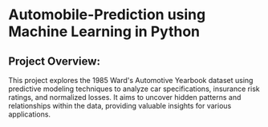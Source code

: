 # Automobile-Prediction using Machine Learning in Python

## Project Overview: 
This project explores the 1985 Ward's Automotive Yearbook dataset using predictive modeling techniques to analyze car specifications, insurance risk ratings, and normalized losses. It aims to uncover hidden patterns and relationships within the data, providing valuable insights for various applications.
